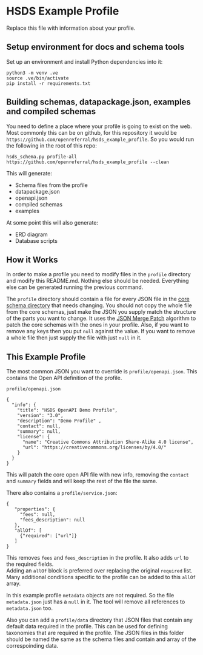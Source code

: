 # HSDS Example Profile

Replace this file with information about your profile.

## Setup environment for docs and schema tools

Set up an environment and install Python dependencies into it:

```
python3 -m venv .ve    
source .ve/bin/activate
pip install -r requirements.txt
```


## Building schemas, datapackage.json, examples and compiled schemas

You need to define a place where your profile is going to exist on the web.  Most commonly this can be on github, for this repository it would be `https://github.com/openreferral/hsds_example_profile`. So you would run the following in the root of this repo:

```
hsds_schema.py profile-all https://github.com/openreferral/hsds_example_profile --clean
```
This will generate:

* Schema files from the profile
* datapackage.json
* openapi.json
* compiled schemas
* examples

At some point this will also generate:

 * ERD diagram
 * Database scripts


## How it Works

In order to make a profile you need to modify files in the `profile` directory and modify this README.md. Nothing else should be needed.  Everything else can be generated running the previous command.

The `profile` directory should contain a file for every JSON file in the [core schema directory](https://github.com/openreferral/specification/tree/3.0/schema) that needs changing.  You should not copy the whole file from the core schemas, just make the JSON you supply match the structure of the parts you want to change.  It uses the [JSON Merge Patch](https://datatracker.ietf.org/doc/html/rfc7386) algorithm to patch the core schemas with the ones in your profile.
Also, if you want to remove any keys then you put `null` against the value. If you want to remove a whole file then just supply the file with just `null` in it.

## This Example Profile

The most common JSON you want to override is `profile/openapi.json`.  This contains the Open API definition of the profile. 

`profile/openapi.json`

```
{
  "info": {
    "title": "HSDS OpenAPI Demo Profile",
    "version": "3.0",
    "description": "Demo Profile" ,
    "contact": null,
    "summary": null,
    "license": {
      "name": "Creative Commons Attribution Share-Alike 4.0 license",
      "url": "https://creativecommons.org/licenses/by/4.0/"
    }
  }
}
```
This will patch the core open API file with new info, removing the `contact` and `summary` fields and will keep the rest of the file the same.

There also contains a `profile/service.json`:

```
{
   "properties": {
     "fees": null,
     "fees_description": null
   },
   "allOf": [
     {"required": ["url"]} 
   ]
}
```

This removes `fees` and `fees_description` in the profile.  It also adds `url` to the required fields.  
Adding an `allOf` block is preferred over replacing the original `required` list.  Many additional conditions specific to the profile can be added to this `allOf` array.

In this example profile `metadata` objects are not required. So the file `metadata.json` just has a `null` in it.  The tool will remove all references to `metadata.json` too.

Also you can add a `profile/data` directory that JSON files that contain any default data required in the profile.  This can be used for defining taxonomies that are required in the profile.  The JSON files in this folder should be named the same as the schema files and contain and array of the correspoinding data.
